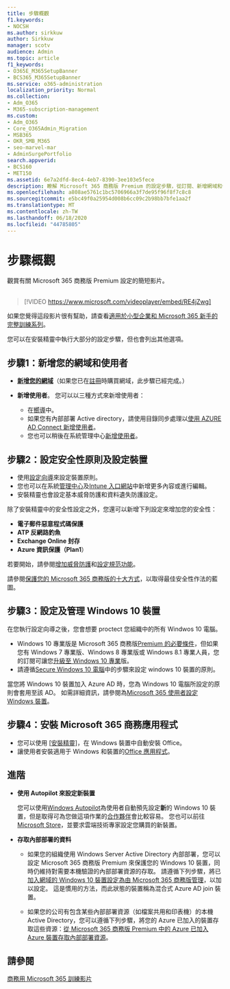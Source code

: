 ```yaml
---
title: 步驟概觀
f1.keywords:
- NOCSH
ms.author: sirkkuw
author: Sirkkuw
manager: scotv
audience: Admin
ms.topic: article
f1_keywords:
- O365E_M365SetupBanner
- BCS365_M365SetupBanner
ms.service: o365-administration
localization_priority: Normal
ms.collection:
- Adm_O365
- M365-subscription-management
ms.custom:
- Adm_O365
- Core_O365Admin_Migration
- MSB365
- OKR_SMB_M365
- seo-marvel-mar
- AdminSurgePortfolio
search.appverid:
- BCS160
- MET150
ms.assetid: 6e7a2dfd-8ec4-4eb7-8390-3ee103e5fece
description: 瞭解 Microsoft 365 商務版 Premium 的設定步驟，從訂閱、新增網域和使用者、設定安全性原則等等。
ms.openlocfilehash: a808ae5761c1bc5706966a3f7de95f96f8f7c8c8
ms.sourcegitcommit: e5bc49f0a25954d008b6cc09c2b98bb7bfe1aa2f
ms.translationtype: MT
ms.contentlocale: zh-TW
ms.lasthandoff: 06/18/2020
ms.locfileid: "44785805"
---
```

# <a name="overview-of-setup"></a>步驟概觀

觀賞有關 Microsoft 365 商務版 Premium 設定的簡短影片。<br><br>

> [!VIDEO https://www.microsoft.com/videoplayer/embed/RE4jZwg] 

如果您覺得這段影片很有幫助，請查看[適用於小型企業和 Microsoft 365 新手的完整訓練系列](https://support.microsoft.com/office/6ab4bbcd-79cf-4000-a0bd-d42ce4d12816)。

您可以在安裝精靈中執行大部分的設定步驟，但也會列出其他選項。

## <a name="step-1-add-your-domain-and-users"></a>步驟1：新增您的網域和使用者

   - **[新增您的網域](set-up.md#add-your-domain-to-personalize-sign-in)**（如果您已在[註冊](sign-up.md)時購買網域，此步驟已經完成。）

   - **新增使用者**。 您可以以三種方式來新增使用者：
        - 在[嚮導](set-up.md#add-users-in-the-wizard)中。
        - 如果您有內部部署 Active directory，請使用目錄同步處理以[使用 AZURE AD Connect 新增使用者](https://docs.microsoft.com/office365/enterprise/set-up-directory-synchronization)。
        - 您也可以稍後在系統管理中心[新增使用者](add-users-m365b.md)。
## <a name="step-2-set-up-security-policies-and-configure-devices"></a>步驟2：設定安全性原則及設定裝置 

  - 使用[設定向導](set-up.md#protect-your-organization)來設定裝置原則。 
  - 您也可以在系統[管理中心](view-policies-and-devices.md)及[Intune 入口網站](https://docs.microsoft.com/intune/tutorial-walkthrough-intune-portal)中新增更多內容或進行編輯。
  - 安裝精靈也會設定基本威脅防護和資料遺失防護設定。
  
  除了安裝精靈中的安全性設定之外，您還可以新增下列設定來增加您的安全性：

- **電子郵件惡意程式碼保護**
- **ATP 反網路釣魚**
- **Exchange Online 封存**
- **Azure 資訊保護（Plan1**）

若要開始，請參閱[增加威脅防護](increase-threat-protection.md)和[設定規范功能](set-up-compliance.md)。

請參閱[保護您的 Microsoft 365 商務版的十大方式](https://docs.microsoft.com/office365/admin/security-and-compliance/secure-your-business-data)，以取得最佳安全性作法的藍圖。

## <a name="step-3-set-up-and-manage-windows-10-devices"></a>步驟3：設定及管理 Windows 10 裝置

在您執行設定向導之後，您會想要 proctect 您組織中的所有 Windwos 10 電腦。
  
- Windows 10 專業版是 Microsoft 365 商務版[Premium 的必要條件](pre-requisites-for-data-protection.md)，但如果您有 Windows 7 專業版、Windows 8 專業版或 Windows 8.1 專業人員，您的訂閱可讓您[升級至 Windows 10 專業](https://docs.microsoft.com/microsoft-365/business/upgrade-to-windows-pro-creators-update)版。
- 請遵循[Secure Windows 10 電腦](secure-win-10-pcs.md)中的步驟來設定 windows 10 裝置的原則。

當您將 Windows 10 裝置加入 Azure AD 時，您為 Windows 10 電腦所設定的原則會套用至該 AD。 如需詳細資訊，請參閱為[Microsoft 365 使用者設定 Windows 裝置](set-up-windows-devices.md)。

## <a name="step-4-install-microsoft-365-apps-for-business"></a>步驟4：安裝 Microsoft 365 商務應用程式
- 您可以使用 [[安裝精靈]](set-up.md#deploy-office-365-client-apps)，在 Windows 裝置中自動安裝 Office。
- 讓使用者安裝適用于 Windows 和裝置的[Office 應用程式](https://docs.microsoft.com/office365/admin/setup/install-applications)。
     
## <a name="advanced"></a>進階
- **使用 Autopilot 來設定新裝置**
            
     您可以使用[Windows Autopilot](add-autopilot-devices-and-profile.md)為使用者自動預先設定**新**的 Windows 10 裝置，但是取得可為您做這項作業的[合作夥伴](https://www.microsoft.com/solution-providers/search)會比較容易。 您也可以前往[Microsoft Store](https://go.microsoft.com/fwlink/?linkid=874598)，並要求雲端技術專家設定您購買的新裝置。

- **存取內部部署的資料**

     - 如果您的組織使用 Windows Server Active Directory 內部部署，您可以設定 Microsoft 365 商務版 Premium 來保護您的 Windows 10 裝置，同時仍維持對需要本機驗證的內部部署資源的存取。 請遵循下列步驟，將已[加入網域的 Windows 10 裝置設定為由 Microsoft 365 商務版管理](manage-windows-devices.md)，以加以設定。 這是慣用的方法，而此狀態的裝置稱為混合式 Azure AD join 裝置。

    - 如果您的公司有包含某些內部部署資源（如檔案共用和印表機）的本機 Active Directory，您可以遵循下列步驟，將您的 Azure 已加入的裝置存取這些資源：[從 Microsoft 365 商務版 Premium 中的 Azure 已加入 Azure 裝置存取內部部署資源](access-resources.md)。

## <a name="see-also"></a>請參閱

[商務用 Microsoft 365 訓練影片](https://support.microsoft.com/office/6ab4bbcd-79cf-4000-a0bd-d42ce4d12816)
